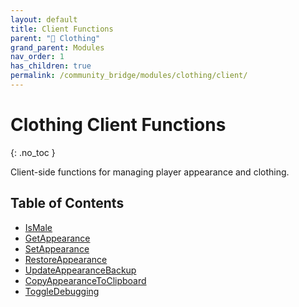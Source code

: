 ```yaml
---
layout: default
title: Client Functions
parent: "👔 Clothing"
grand_parent: Modules
nav_order: 1
has_children: true
permalink: /community_bridge/modules/clothing/client/
---
```


# Clothing Client Functions
{: .no_toc }

Client-side functions for managing player appearance and clothing.

## Table of Contents

- [IsMale](client/IsMale.md)
- [GetAppearance](client/GetAppearance.md)
- [SetAppearance](client/SetAppearance.md)
- [RestoreAppearance](client/RestoreAppearance.md)
- [UpdateAppearanceBackup](client/UpdateAppearanceBackup.md)
- [CopyAppearanceToClipboard](client/CopyAppearanceToClipboard.md)
- [ToggleDebugging](client/ToggleDebugging.md)
